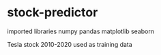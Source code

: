 # stock-predictor

imported libraries
numpy
pandas
matplotlib
seaborn

Tesla stock 2010-2020 used as training data
